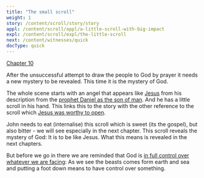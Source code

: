 ```yaml
---
title: "The small scroll"
weight: 1
story: /content/scroll/story/story
appl: /content/scroll/appl/a-little-scroll-with-big-impact
expl: /content/scroll/expl/the-little-scroll
next: /content/witnesses/quick
docType: quick
---
```


[Chapter 10](https://www.bibleserver.com/NIV/Revelation10)

After the unsuccessful attempt to draw the people to God by prayer it needs a new mystery to be revealed. This time it is the mystery of God.

The whole scene starts with an angel that appears like [Jesus](https://www.bibleserver.com/NIV/Revelation1%3A13-16) from his description from the [prophet Daniel as the son of man](https://www.bibleserver.com/NIV/Revelation1%3A7). And he has a little scroll in his hand. This links this to the story with the other reference to the scroll which [Jesus was worthy to open](https://www.bibleserver.com/NIV/Revelation5%3A1-7).

John needs to eat (internalise) this scroll which is sweet (its the gospel), but also bitter -  we will see especially in the next chapter. This scroll reveals the mystery of God: It is to be like Jesus. What this means is revealed in the next chapters. 

But before we go in there we are reminded that God is [in full control over whatever we are facing](https://www.bibleserver.com/NIV/Revelation10%3A5): As we see the beasts comes form earth and sea and putting a foot down means to have control over something.
